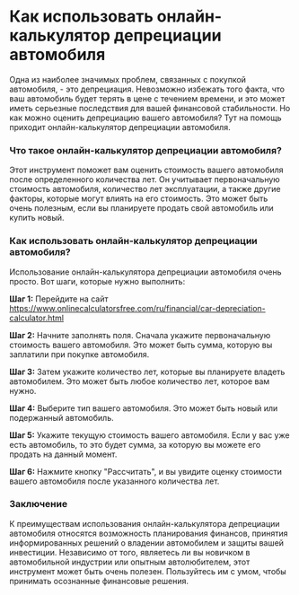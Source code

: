 Как использовать онлайн-калькулятор депрециации автомобиля
==========================================================

Одна из наиболее значимых проблем, связанных с покупкой автомобиля, - это депрециация. Невозможно избежать того факта, что ваш автомобиль будет терять в цене с течением времени, и это может иметь серьезные последствия для вашей финансовой стабильности. Но как можно оценить депрециацию вашего автомобиля? Тут на помощь приходит онлайн-калькулятор депрециации автомобиля.

### Что такое онлайн-калькулятор депрециации автомобиля?

Этот инструмент поможет вам оценить стоимость вашего автомобиля после определенного количества лет. Он учитывает первоначальную стоимость автомобиля, количество лет эксплуатации, а также другие факторы, которые могут влиять на его стоимость. Это может быть очень полезным, если вы планируете продать свой автомобиль или купить новый.

### Как использовать онлайн-калькулятор депрециации автомобиля?

Использование онлайн-калькулятора депрециации автомобиля очень просто. Вот шаги, которые нужно выполнить:

**Шаг 1:** Перейдите на сайт <https://www.onlinecalculatorsfree.com/ru/financial/car-depreciation-calculator.html>

**Шаг 2:** Начните заполнять поля. Сначала укажите первоначальную стоимость вашего автомобиля. Это может быть сумма, которую вы заплатили при покупке автомобиля.

**Шаг 3:** Затем укажите количество лет, которые вы планируете владеть автомобилем. Это может быть любое количество лет, которое вам нужно.

**Шаг 4:** Выберите тип вашего автомобиля. Это может быть новый или подержанный автомобиль.

**Шаг 5:** Укажите текущую стоимость вашего автомобиля. Если у вас уже есть автомобиль, то это будет сумма, за которую вы можете его продать на данный момент.

**Шаг 6:** Нажмите кнопку "Рассчитать", и вы увидите оценку стоимости вашего автомобиля после указанного количества лет.

### Заключение

К преимуществам использования онлайн-калькулятора депрециации автомобиля относятся возможность планирования финансов, принятия информированных решений о владении автомобилем и защиты вашей инвестиции. Независимо от того, являетесь ли вы новичком в автомобильной индустрии или опытным автолюбителем, этот инструмент может быть очень полезен. Пользуйтесь им с умом, чтобы принимать осознанные финансовые решения.